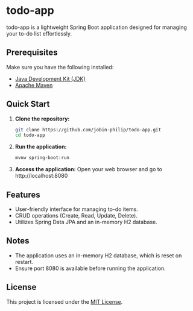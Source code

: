 # todo-app

todo-app is a lightweight Spring Boot application designed for managing your to-do list effortlessly.

## Prerequisites

Make sure you have the following installed:
- [Java Development Kit (JDK)](https://www.oracle.com/java/technologies/downloads/)
- [Apache Maven](https://maven.apache.org/download.cgi)

## Quick Start

1. **Clone the repository:**
   ```bash
   git clone https://github.com/jobin-philip/todo-app.git
   cd todo-app
   ```
2. **Run the application:**
   ```bash
   mvnw spring-boot:run
   ```
3. **Access the application:**
   Open your web browser and go to http://localhost:8080
   
## Features

-   User-friendly interface for managing to-do items.
-   CRUD operations (Create, Read, Update, Delete).
-   Utilizes Spring Data JPA and an in-memory H2 database.
   
## Notes

-   The application uses an in-memory H2 database, which is reset on restart.
-   Ensure port 8080 is available before running the application.

## License

This project is licensed under the [MIT License](LICENSE).